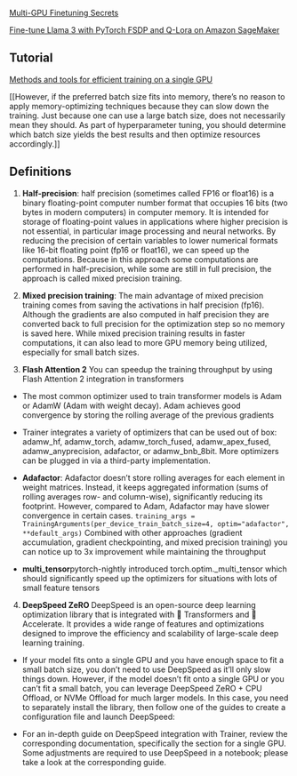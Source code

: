 [Multi-GPU Finetuning Secrets](https://medium.com/@kyeg/unlock-multi-gpu-finetuning-secrets-huggingface-models-pytorch-fsdp-explained-a58bab8f510e)

[Fine-tune Llama 3 with PyTorch FSDP and Q-Lora on Amazon SageMaker](https://www.philschmid.de/sagemaker-train-deploy-llama3)


## Tutorial

[Methods and tools for efficient training on a single GPU](https://huggingface.co/docs/transformers/en/perf_train_gpu_one) 

[[However, if the preferred batch size fits into memory, there’s no reason to apply memory-optimizing techniques because they can slow down the training. Just because one can use a large batch size, does not necessarily mean they should. As part of hyperparameter tuning, you should determine which batch size yields the best results and then optimize resources accordingly.]]


## Definitions

1. <strong>Half-precision</strong>: half precision (sometimes called FP16 or float16) is a binary floating-point computer number format that occupies 16 bits (two bytes in modern computers) in computer memory. It is intended for storage of floating-point values in applications where higher precision is not essential, in particular image processing and neural networks. By reducing the precision of certain variables to lower numerical formats like 16-bit floating point (fp16 or float16), we can speed up the computations. Because in this approach some computations are performed in half-precision, while some are still in full precision, the approach is called mixed precision training.

2. <strong>Mixed precision training</strong>: The main advantage of mixed precision training comes from saving the activations in half precision (fp16). Although the gradients are also computed in half precision they are converted back to full precision for the optimization step so no memory is saved here. While mixed precision training results in faster computations, it can also lead to more GPU memory being utilized, especially for small batch sizes.

3. <strong>Flash Attention 2</strong> You can speedup the training throughput by using Flash Attention 2 integration in transformers

- The most common optimizer used to train transformer models is Adam or AdamW (Adam with weight decay). Adam achieves good convergence by storing the rolling average of the previous gradients
- Trainer integrates a variety of optimizers that can be used out of box: adamw_hf, adamw_torch, adamw_torch_fused, adamw_apex_fused, adamw_anyprecision, adafactor, or adamw_bnb_8bit. More optimizers can be plugged in via a third-party implementation.
- <strong>Adafactor</strong>: Adafactor doesn’t store rolling averages for each element in weight matrices. Instead, it keeps aggregated information (sums of rolling averages row- and column-wise), significantly reducing its footprint. However, compared to Adam, Adafactor may have slower convergence in certain cases.
```training_args = TrainingArguments(per_device_train_batch_size=4, optim="adafactor", **default_args)```
Combined with other approaches (gradient accumulation, gradient checkpointing, and mixed precision training) you can notice up to 3x improvement while maintaining the throughput

- <strong>multi_tensor</strong>pytorch-nightly introduced torch.optim._multi_tensor which should significantly speed up the optimizers for situations with lots of small feature tensors


4. <strong> DeepSpeed ZeRO </strong>
DeepSpeed is an open-source deep learning optimization library that is integrated with 🤗 Transformers and 🤗 Accelerate. It provides a wide range of features and optimizations designed to improve the efficiency and scalability of large-scale deep learning training.

- If your model fits onto a single GPU and you have enough space to fit a small batch size, you don’t need to use DeepSpeed as it’ll only slow things down. However, if the model doesn’t fit onto a single GPU or you can’t fit a small batch, you can leverage DeepSpeed ZeRO + CPU Offload, or NVMe Offload for much larger models. In this case, you need to separately install the library, then follow one of the guides to create a configuration file and launch DeepSpeed:

- For an in-depth guide on DeepSpeed integration with Trainer, review the corresponding documentation, specifically the section for a single GPU. Some adjustments are required to use DeepSpeed in a notebook; please take a look at the corresponding guide.


